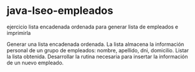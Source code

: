 # java-lseo-empleados
ejercicio lista encadenada ordenada para generar lista de empleados e imprimirla

Generar una lista encadenada ordenada. La lista almacena la información personal de un 
grupo de empleados: nombre, apellido, dni, domicilio. Listar la lista obtenida. Desarrollar la 
rutina necesaria para insertar la información de un nuevo empleado.
